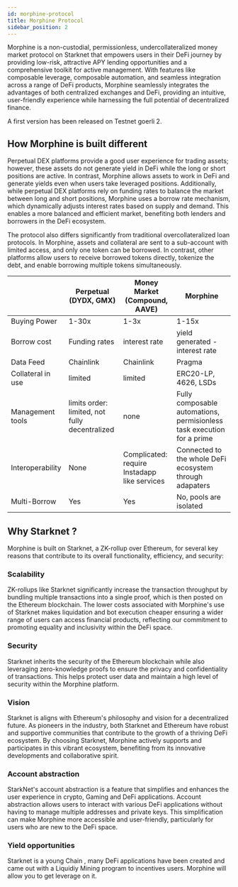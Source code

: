 ```yaml
---
id: morphine-protocol
title: Morphine Protocol
sidebar_position: 2
---
```



Morphine is a non-custodial, permissionless, undercollateralized money market protocol on Starknet that empowers users in their DeFi journey by providing low-risk, attractive APY lending opportunities and a comprehensive toolkit for active management. With features like composable leverage, composable automation, and seamless integration across a range of DeFi products, Morphine seamlessly integrates the advantages of both centralized exchanges and DeFi, providing an intuitive, user-friendly experience while harnessing the full potential of decentralized finance.

A first version has been released on Testnet goerli 2.


## How Morphine is built different

Perpetual DEX platforms provide a good user experience for trading assets; however, these assets do not generate yield in DeFi while the long or short positions are active. In contrast, Morphine allows assets to work in DeFi and generate yields even when users take leveraged positions. Additionally, while perpetual DEX platforms rely on funding rates to balance the market between long and short positions, Morphine uses a borrow rate mechanism, which dynamically adjusts interest rates based on supply and demand. This enables a more balanced and efficient market, benefiting both lenders and borrowers in the DeFi ecosystem.

The protocol also differs significantly from traditional overcollateralized loan protocols. In Morphine, assets and collateral are sent to a sub-account with limited access, and only one token can be borrowed. In contrast, other platforms allow users to receive borrowed tokens directly, tokenize the debt, and enable borrowing multiple tokens simultaneously.


|  | Perpetual (DYDX, GMX) | Money Market (Compound, AAVE) | Morphine |
|-----------|-----------|-----------|-----------|
| Buying Power   | 1-30x   | 1-3x   | 1-15x   |
| Borrow cost   | Funding rates   | interest rate  | yield generated - interest rate   |
| Data Feed   | Chainlink   | Chainlink   | Pragma   |
| Collateral in use   | limited   | limited   | ERC20-LP, 4626, LSDs  |
| Management tools   | limits order: limited, not fully decentralized   | none   | Fully composable automations, permisionless task execution for a prime|
| Interoperability  | None  | Complicated: require Instadapp like services  | Connected to the whole DeFi ecosystem through adapaters |
| Multi-Borrow   | Yes  | Yes | No, pools are isolated   |

## Why Starknet ? 

Morphine is built on Starknet, a ZK-rollup over Ethereum, for several key reasons that contribute to its overall functionality, efficiency, and security:

### Scalability

ZK-rollups like Starknet significantly increase the transaction throughput by bundling multiple transactions into a single proof, which is then posted on the Ethereum blockchain. The lower costs associated with Morphine's use of Starknet makes liquidation and bot execution cheaper ensuring a wider range of users can access financial products, reflecting our commitment to promoting equality and inclusivity within the DeFi space.

### Security

Starknet inherits the security of the Ethereum blockchain while also leveraging zero-knowledge proofs to ensure the privacy and confidentiality of transactions. This helps protect user data and maintain a high level of security within the Morphine platform.

### Vision

Starknet is aligns with Ethereum's philosophy and vision for a decentralized future. As pioneers in the industry, both Starknet and Ethereum have robust and supportive communities that contribute to the growth of a thriving DeFi ecosystem. By choosing Starknet, Morphine actively supports and participates in this vibrant ecosystem, benefiting from its innovative developments and collaborative spirit.

### Account abstraction

StarkNet's account abstraction is a feature that simplifies and enhances the user experience in crypto, Gaming and DeFi applications. Account abstraction allows users to interact with various DeFi applications without having to manage multiple addresses and private keys. This simplification can make Morphine more accessible and user-friendly, particularly for users who are new to the DeFi space.


### Yield opportunities

Starknet is a young Chain , many DeFi applications have been created and came out with a Liquidiy Mining program to incentives users.  Morphine will allow you to get leverage on it.
